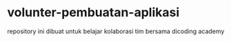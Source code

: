 # volunter-pembuatan-aplikasi
repository ini dibuat untuk belajar kolaborasi tim bersama dicoding academy

